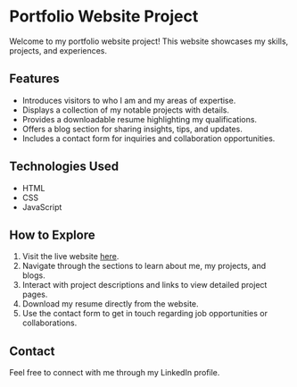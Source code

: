 # Portfolio Website Project

Welcome to my portfolio website project! This website showcases my skills, projects, and experiences. 

## Features

- Introduces visitors to who I am and my areas of expertise.
- Displays a collection of my notable projects with details.
- Provides a downloadable resume highlighting my qualifications.
- Offers a blog section for sharing insights, tips, and updates.
- Includes a contact form for inquiries and collaboration opportunities.

## Technologies Used

- HTML
- CSS
- JavaScript


## How to Explore

1. Visit the live website [here](https://dnyaneshwariwalde.github.io/Portfolio_Website/).
2. Navigate through the sections to learn about me, my projects, and blogs.
3. Interact with project descriptions and links to view detailed project pages.
4. Download my resume directly from the website.
5. Use the contact form to get in touch regarding job opportunities or collaborations.


## Contact

Feel free to connect with me through my LinkedIn profile.
